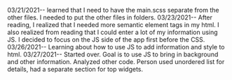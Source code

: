 03/21/2021-- learned that I need to have the main.scss separate from the other files. I needed to put the other files in folders. 
03/23/2021-- After reading, I realized that I needed more semantic element tags in my html. I also realized from reading that I could enter a lot of my information using JS. I decided to focus on the JS side of the app first before the CSS. 
03/26/2021-- Learning about how to use JS to add information and style to html. 
03/27/2021-- Started over. Goal is to use JS to bring in background and other information. Analyzed other code. Person used unordered list for details, had a separate section for top widgets. 